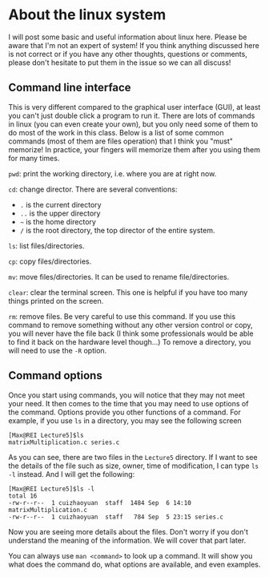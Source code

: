 # About the linux system
I will post some basic and useful information about linux here. Please be aware that I'm not an expert of system! If you think anything discussed here is not correct or if you have any other thoughts, questions or comments, please don't hesitate to put them in the issue so we can all discuss!

## Command line interface
This is very different compared to the graphical user interface (GUI), at least you can't just double click a program to run it. There are lots of commands in linux (you can even create your own), but you only need some of them to do most of the work in this class. Below is a list of some common commands (most of them are files operation) that I think you "must" memorize! In practice, your fingers will memorize them after you using them for many times.

`pwd`: print the working directory, i.e. where you are at right now.

`cd`: change director. There are several conventions:
- `.` is the current directory
- `..` is the upper directory
- `~` is the home directory
-  `/` is the root directory, the top director of the entire system.

`ls`: list files/directories.

`cp`: copy files/directories.

`mv`: move files/directories. It can be used to rename file/directories.

`clear`: clear the terminal screen. This one is helpful if you have too many things printed on the screen.

`rm`: remove files. Be very careful to use this command. If you use this command to remove something without any other version control or copy, you will never have the file back (I think some professionals would be able to find it back on the hardware level though...) To remove a directory, you will need to use the `-R` option.

## Command options
Once you start using commands, you will notice that they may not meet your need. It then comes to the time that you may need to use options of the command. Options provide you other functions of a command. For example, if you use `ls` in a directory, you may see the following screen
```shell
[Max@REI Lecture5]$ls
matrixMultiplication.c series.c
```
As you can see, there are two files in the `Lecture5` directory. If I want to see the details of the file such as size, owner, time of modification, I can type `ls -l` instead. And I will get the following:
```shell
[Max@REI Lecture5]$ls -l
total 16
-rw-r--r--  1 cuizhaoyuan  staff  1484 Sep  6 14:10 matrixMultiplication.c
-rw-r--r--  1 cuizhaoyuan  staff   784 Sep  5 23:15 series.c
```
Now you are seeing more details about the files. Don't worry if you don't understand the meaning of the information. We will cover that part later.

You can always use `man <command>` to look up a command. It will show you what does the command do, what options are available, and even examples.
